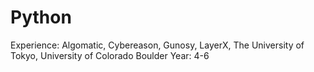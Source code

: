 # Python

Experience: Algomatic, Cybereason, Gunosy, LayerX, The University of Tokyo, University of Colorado Boulder
Year: 4-6